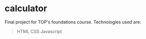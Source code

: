 # calculator
Final project for TOP's foundations course. Technologies used are:
> HTML
> CSS
> Javascript
